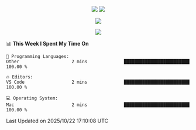 <div align="center"> 
  <img src="http://img.shields.io/badge/Profile%20Views-297-blue" />
  <img src="http://img.shields.io/badge/Code%20Time-75%20hrs%2049%20mins-blue" />
</div>

<p/>

<div align="center">
    <img align="center" src="https://github-contribution-stats.vercel.app/api/?username=swimingkim" />
</div>

<p/>

<div align="center">
    <img align="center" src="http://github-profile-summary-cards.vercel.app/api/cards/profile-details?username=swimingkim&theme=nord_bright" />
</div>

<p/>

<!--START_SECTION:waka-->
📊 **This Week I Spent My Time On** 

```text
💬 Programming Languages: 
Other                    2 mins              █████████████████████████   100.00 % 

🔥 Editors: 
VS Code                  2 mins              █████████████████████████   100.00 % 

💻 Operating System: 
Mac                      2 mins              █████████████████████████   100.00 % 
```


 Last Updated on 2025/10/22 17:10:08 UTC
<!--END_SECTION:waka-->


<!--
**SwimingKim/SwimingKim** is a ✨ _special_ ✨ repository because its `README.md` (this file) appears on your GitHub profile.

Here are some ideas to get you started:

- 🔭 I’m currently working on ...
- 🌱 I’m currently learning ...
- 👯 I’m looking to collaborate on ...
- 🤔 I’m looking for help with ...
- 💬 Ask me about ...
- 📫 How to reach me: ...
- 😄 Pronouns: ...
- ⚡ Fun fact: ...
-->
